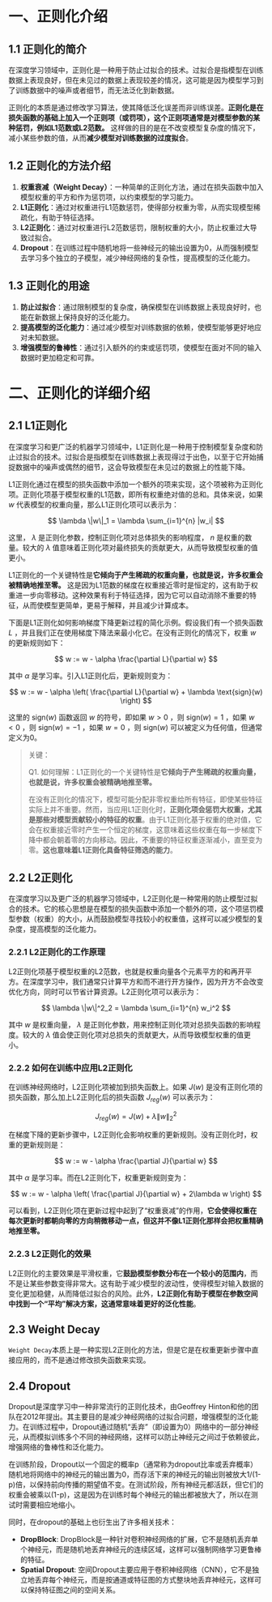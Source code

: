 # 一、正则化介绍

## 1.1 正则化的简介
在深度学习领域中，正则化是一种用于防止过拟合的技术。过拟合是指模型在训练数据上表现良好，但在未见过的数据上表现较差的情况，这可能是因为模型学习到了训练数据中的噪声或者细节，而无法泛化到新数据。

正则化的本质是通过修改学习算法，使其降低泛化误差而非训练误差。**正则化是在损失函数的基础上加入一个正则项（或罚项），这个正则项通常是对模型参数的某种惩罚，例如L1范数或L2范数。** 这样做的目的是在不改变模型复杂度的情况下，减小某些参数的值，从而**减少模型对训练数据的过度拟合**。

## 1.2 正则化的方法介绍

1. **权重衰减（Weight Decay）**：一种简单的正则化方法，通过在损失函数中加入模型权重的平方和作为惩罚项，以约束模型的学习能力。
2. **L1正则化**：通过对权重进行L1范数惩罚，使得部分权重为零，从而实现模型稀疏化，有助于特征选择。
3. **L2正则化**：通过对权重进行L2范数惩罚，限制权重的大小，防止权重过大导致过拟合。
4. **Dropout**：在训练过程中随机地将一些神经元的输出设置为0，从而强制模型去学习多个独立的子模型，减少神经网络的复杂性，提高模型的泛化能力。

## 1.3 正则化的用途
1. **防止过拟合**：通过限制模型的复杂度，确保模型在训练数据上表现良好时，也能在新数据上保持良好的泛化能力。
2. **提高模型的泛化能力**：通过减少模型对训练数据的依赖，使模型能够更好地应对未知数据。
3. **增强模型的鲁棒性**：通过引入额外的约束或惩罚项，使模型在面对不同的输入数据时更加稳定和可靠。

# 二、正则化的详细介绍

## 2.1 L1正则化

在深度学习和更广泛的机器学习领域中，L1正则化是一种用于控制模型复杂度和防止过拟合的技术。过拟合是指模型在训练数据上表现得过于出色，以至于它开始捕捉数据中的噪声或偶然的细节，这会导致模型在未见过的数据上的性能下降。

L1正则化通过在模型的损失函数中添加一个额外的项来实现，这个项被称为正则化项。正则化项基于模型权重的L1范数，即所有权重绝对值的总和。具体来说，如果 $w$ 代表模型的权重向量，那么L1正则化项可以表示为：

$$
\lambda \|w\|_1 = \lambda \sum_{i=1}^{n} |w_i|
$$

这里， $\lambda$ 是正则化参数，控制正则化项对总体损失的影响程度， $n$ 是权重的数量。较大的 $\lambda$ 值意味着正则化项对最终损失的贡献更大，从而导致模型权重的值更小。

L1正则化的一个关键特性是**它倾向于产生稀疏的权重向量，也就是说，许多权重会被精确地推至零。** 这是因为L1范数的梯度在权重接近零时是恒定的，这有助于权重进一步向零移动。这种效果有利于特征选择，因为它可以自动消除不重要的特征，从而使模型更简单，更易于解释，并且减少计算成本。

下面是L1正则化如何影响梯度下降更新过程的简化示例。假设我们有一个损失函数 $L$ ，并且我们正在使用梯度下降法来最小化它。在没有正则化的情况下，权重 $w$ 的更新规则如下：

$$
w := w - \alpha \frac{\partial L}{\partial w}
$$

其中 $\alpha$ 是学习率。引入L1正则化后，更新规则变为：

$$
w := w - \alpha \left( \frac{\partial L}{\partial w} + \lambda \text{sign}(w) \right)
$$

这里的 $\text{sign}(w)$ 函数返回 $w$ 的符号，即如果 $w > 0$ ，则 $\text{sign}(w) = 1$ ，如果 $w < 0$ ，则 $\text{sign}(w) = -1$ ，如果 $w = 0$ ，则 $\text{sign}(w)$ 可以被定义为任何值，但通常定义为0。

> 关键：
> 
> Q1. 如何理解：L1正则化的一个关键特性是**它倾向于产生稀疏的权重向量，也就是说，许多权重会被精确地推至零。**
> 
> 在没有正则化的情况下，模型可能分配非零权重给所有特征，即使某些特征实际上并不重要。然而，当应用L1正则化时，**正则化项会惩罚大权重，尤其是那些对模型贡献较小的特征的权重**。由于L1正则化基于权重的绝对值，它会在权重接近零时产生一个恒定的梯度，这意味着这些权重在每一步梯度下降中都会朝着零的方向移动。因此，不重要的特征权重逐渐减小，直至变为零。**这也意味着L1正则化具备特征筛选的能力**。

## 2.2 L2正则化

在深度学习以及更广泛的机器学习领域中，L2正则化是一种常用的防止模型过拟合的技术。它的核心思想是在模型的损失函数中添加一个额外的项，这个项惩罚模型参数（权重）的大小，从而鼓励模型寻找较小的权重值，这样可以减少模型的复杂度，提高模型的泛化能力。

### 2.2.1 L2正则化的工作原理

L2正则化项基于模型权重的L2范数，也就是权重向量各个元素平方的和再开平方。在深度学习中，我们通常只计算平方和而不进行开方操作，因为开方不会改变优化方向，同时可以节省计算资源。L2正则化项可以表示为：

$$
\lambda \|w\|^2_2 = \lambda \sum_{i=1}^{n} w_i^2
$$

其中  $w$ 是权重向量， $\lambda$ 是正则化参数，用来控制正则化项对总损失函数的影响程度。较大的  $\lambda$ 值会使正则化项对总损失的贡献更大，从而导致模型权重的值更小。

### 2.2.2 如何在训练中应用L2正则化

在训练神经网络时，L2正则化项被加到损失函数上。如果  $J(w)$ 是没有正则化项的损失函数，那么加上L2正则化后的损失函数  $J_{reg}(w)$ 可以表示为：

$$
J_{reg}(w) = J(w) + \lambda \|w\|^2_2
$$

在梯度下降的更新步骤中，L2正则化会影响权重的更新规则。没有正则化时，权重的更新规则是：

$$
w := w - \alpha \frac{\partial J}{\partial w}
$$

其中  $\alpha$ 是学习率。而在L2正则化下，权重更新规则变为：

$$
w := w - \alpha \left( \frac{\partial J}{\partial w} + 2\lambda w \right)
$$

可以看到，L2正则化项在更新过程中起到了“权重衰减”的作用，**它会使得权重在每次更新时都朝向零的方向稍微移动一点，但这并不像L1正则化那样会把权重精确地推至零。**

### 2.2.3 L2正则化的效果

L2正则化的主要效果是平滑权重，它**鼓励模型参数分布在一个较小的范围内**，而不是让某些参数变得非常大。这有助于减少模型的波动性，使得模型对输入数据的变化更加稳健，从而降低过拟合的风险。此外，**L2正则化有助于模型在参数空间中找到一个“平均”解决方案，这通常意味着更好的泛化性能**。

## 2.3 Weight Decay

`Weight Decay`本质上是一种实现L2正则化的方法，但是它是在权重更新步骤中直接应用的，而不是通过修改损失函数来实现。

## 2.4 Dropout

Dropout是深度学习中一种非常流行的正则化技术，由Geoffrey Hinton和他的团队在2012年提出。其主要目的是减少神经网络的过拟合问题，增强模型的泛化能力。在训练过程中，Dropout通过随机“丢弃”（即设置为0）网络中的一部分神经元，从而模拟训练多个不同的神经网络，这样可以防止神经元之间过于依赖彼此，增强网络的鲁棒性和泛化能力。

在训练阶段，Dropout以一个固定的概率p（通常称为dropout比率或丢弃概率）随机地将网络中的神经元的输出置为0，而存活下来的神经元的输出则被放大1/(1-p)倍，以保持前向传播的期望值不变。在测试阶段，所有神经元都活跃，但它们的权重会被乘以(1-p)，这是因为在训练时每个神经元的输出都被放大了，所以在测试时需要相应地缩小。

同时，在dropout的基础上也衍生出了许多相关技术：

- **DropBlock**: DropBlock是一种针对卷积神经网络的扩展，它不是随机丢弃单个神经元，而是随机地丢弃神经元的连续区域，这样可以强制网络学习更鲁棒的特征。
- **Spatial Dropout**: 空间Dropout主要应用于卷积神经网络（CNN），它不是独立地丢弃每个神经元，而是按通道或特征图的方式整块地丢弃神经元，这样可以保持特征图之间的空间关系。

